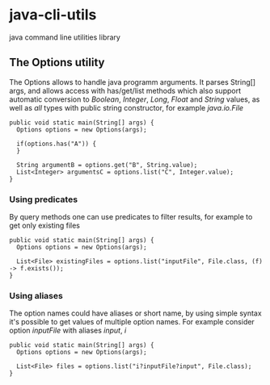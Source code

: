 # java-cli-utils
java command line utilities library


## The Options utility
The Options allows to handle java programm arguments. It parses String[] args, and allows access with has/get/list methods which also support automatic conversion to *Boolean*, *Integer*, *Long*, *Float* and *String* values, as well as *all* types with public string constructor, for example *java.io.File*

~~~~
public void static main(String[] args) {
  Options options = new Options(args);
  
  if(options.has("A")) {
  }
  
  String argumentB = options.get("B", String.value);
  List<Integer> argumentsC = options.list("C", Integer.value);
}
~~~~

### Using predicates
By query methods one can use predicates to filter results, for example to get only existing files

~~~~
public void static main(String[] args) {
  Options options = new Options(args);
  
  List<File> existingFiles = options.list("inputFile", File.class, (f) -> f.exists());
}
~~~~

### Using aliases
The option names could have aliases or short name, by using simple syntax it's possible to get values of multiple option names. For example consider option *inputFile* with aliases *input*, *i*

~~~~
public void static main(String[] args) {
  Options options = new Options(args);
  
  List<File> files = options.list("i?inputFile?input", File.class);
}
~~~~
